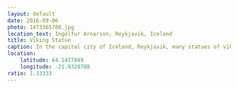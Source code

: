 ```yaml
---
layout: default
date: 2016-09-06
photo: 1473365700.jpg
location_text: Ingólfur Arnarson, Reykjavik, Iceland
title: Viking Statue
caption: In the capital city of Iceland, Reykjavik, many statues of vikings stand around. This one faces the ocean at the top of a hill.
location:
    latitude: 64.1477849
    longitude: -21.9328708
ratio: 1.33333
---
```

